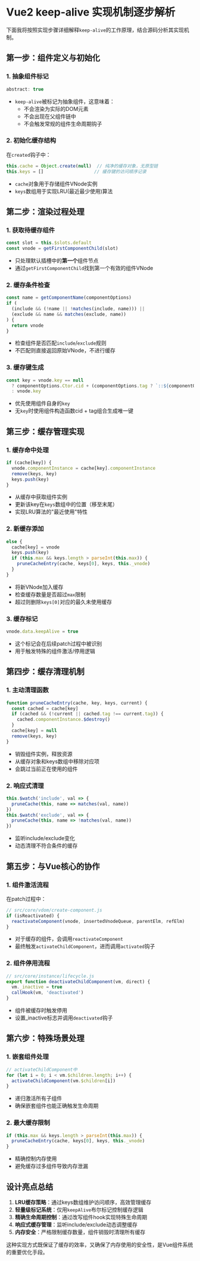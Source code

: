 # Vue2 keep-alive 实现机制逐步解析

下面我将按照实现步骤详细解释`keep-alive`的工作原理，结合源码分析其实现机制。

## 第一步：组件定义与初始化

### 1. 抽象组件标记
```javascript
abstract: true
```
- `keep-alive`被标记为抽象组件，这意味着：
  - 不会渲染为实际的DOM元素
  - 不会出现在父组件链中
  - 不会触发常规的组件生命周期钩子

### 2. 初始化缓存结构
在`created`钩子中：
```javascript
this.cache = Object.create(null)  // 纯净的缓存对象，无原型链
this.keys = []                   // 缓存键的访问顺序记录
```
- `cache`对象用于存储组件VNode实例
- `keys`数组用于实现LRU(最近最少使用)算法

## 第二步：渲染过程处理

### 1. 获取待缓存组件
```javascript
const slot = this.$slots.default
const vnode = getFirstComponentChild(slot)
```
- 只处理默认插槽中的**第一个**组件节点
- 通过`getFirstComponentChild`找到第一个有效的组件VNode

### 2. 缓存条件检查
```javascript
const name = getComponentName(componentOptions)
if (
  (include && (!name || !matches(include, name))) ||
  (exclude && name && matches(exclude, name))
) {
  return vnode
}
```
- 检查组件是否匹配`include`/`exclude`规则
- 不匹配则直接返回原始VNode，不进行缓存

### 3. 缓存键生成
```javascript
const key = vnode.key == null
  ? componentOptions.Ctor.cid + (componentOptions.tag ? `::${componentOptions.tag}` : '')
  : vnode.key
```
- 优先使用组件自身的`key`
- 无`key`时使用组件构造函数cid + tag组合生成唯一键

## 第三步：缓存管理实现

### 1. 缓存命中处理
```javascript
if (cache[key]) {
  vnode.componentInstance = cache[key].componentInstance
  remove(keys, key)
  keys.push(key)
}
```
- 从缓存中获取组件实例
- 更新该key在`keys`数组中的位置（移至末尾）
- 实现LRU算法的"最近使用"特性

### 2. 新缓存添加
```javascript
else {
  cache[key] = vnode
  keys.push(key)
  if (this.max && keys.length > parseInt(this.max)) {
    pruneCacheEntry(cache, keys[0], keys, this._vnode)
  }
}
```
- 将新VNode加入缓存
- 检查缓存数量是否超过`max`限制
- 超过则删除`keys[0]`对应的最久未使用缓存

### 3. 缓存标记
```javascript
vnode.data.keepAlive = true
```
- 这个标记会在后续patch过程中被识别
- 用于触发特殊的组件激活/停用逻辑

## 第四步：缓存清理机制

### 1. 主动清理函数
```javascript
function pruneCacheEntry(cache, key, keys, current) {
  const cached = cache[key]
  if (cached && (!current || cached.tag !== current.tag)) {
    cached.componentInstance.$destroy()
  }
  cache[key] = null
  remove(keys, key)
}
```
- 销毁组件实例，释放资源
- 从缓存对象和keys数组中移除对应项
- 会跳过当前正在使用的组件

### 2. 响应式清理
```javascript
this.$watch('include', val => {
  pruneCache(this, name => matches(val, name))
})
this.$watch('exclude', val => {
  pruneCache(this, name => !matches(val, name))
})
```
- 监听include/exclude变化
- 动态清理不符合条件的缓存

## 第五步：与Vue核心的协作

### 1. 组件激活流程
在patch过程中：
```javascript
// src/core/vdom/create-component.js
if (isReactivated) {
  reactivateComponent(vnode, insertedVnodeQueue, parentElm, refElm)
}
```
- 对于缓存的组件，会调用`reactivateComponent`
- 最终触发`activateChildComponent`，进而调用`activated`钩子

### 2. 组件停用流程
```javascript
// src/core/instance/lifecycle.js
export function deactivateChildComponent(vm, direct) {
  vm._inactive = true
  callHook(vm, 'deactivated')
}
```
- 组件被缓存时触发停用
- 设置_inactive标志并调用`deactivated`钩子

## 第六步：特殊场景处理

### 1. 嵌套组件处理
```javascript
// activateChildComponent中
for (let i = 0; i < vm.$children.length; i++) {
  activateChildComponent(vm.$children[i])
}
```
- 递归激活所有子组件
- 确保嵌套组件也能正确触发生命周期

### 2. 最大缓存限制
```javascript
if (this.max && keys.length > parseInt(this.max)) {
  pruneCacheEntry(cache, keys[0], keys, this._vnode)
}
```
- 精确控制内存使用
- 避免缓存过多组件导致内存泄漏

## 设计亮点总结

1. **LRU缓存策略**：通过keys数组维护访问顺序，高效管理缓存
2. **轻量级标记系统**：仅用`keepAlive`布尔标记控制缓存逻辑
3. **精确生命周期控制**：通过改写组件hook实现特殊生命周期
4. **响应式缓存管理**：监听include/exclude动态调整缓存
5. **内存安全**：严格限制缓存数量，组件销毁时清理所有缓存

这种实现方式既保证了缓存的效率，又确保了内存使用的安全性，是Vue组件系统的重要优化手段。
